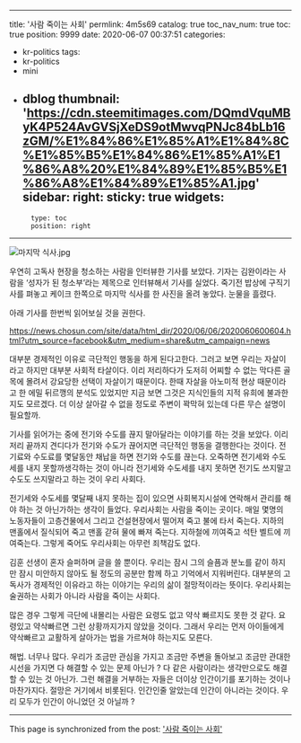 
---
title: '사람 죽이는 사회'
permlink: 4m5s69
catalog: true
toc_nav_num: true
toc: true
position: 9999
date: 2020-06-07 00:37:51
categories:
- kr-politics
tags:
- kr-politics
- mini
- dblog
thumbnail: 'https://cdn.steemitimages.com/DQmdVquMByK4P524AvGVSjXeDS9otMwvqPNJc84bLb16zGM/%E1%84%86%E1%85%A1%E1%84%8C%E1%85%B5%E1%84%86%E1%85%A1%E1%86%A8%20%E1%84%89%E1%85%B5%E1%86%A8%E1%84%89%E1%85%A1.jpg'
sidebar:
    right:
        sticky: true
widgets:
    -
        type: toc
        position: right
---


![마지막 식사.jpg](https://cdn.steemitimages.com/DQmdVquMByK4P524AvGVSjXeDS9otMwvqPNJc84bLb16zGM/%E1%84%86%E1%85%A1%E1%84%8C%E1%85%B5%E1%84%86%E1%85%A1%E1%86%A8%20%E1%84%89%E1%85%B5%E1%86%A8%E1%84%89%E1%85%A1.jpg)


우연히 고독사 현장을 청소하는 사람을 인터뷰한 기사를 보았다. 기자는 김완이라는 사람을 ‘성자가 된 청소부’라는 제목으로 인터뷰해서 기사를 실었다. 죽기전 밥상에 구직기사를 펴놓고 케이크 한쪽으로 마지막 식사를 한 사진을 올려 놓았다. 눈물을 흘렸다. 

아래 기사를 한번씩  읽어보실 것을  권한다.  

https://news.chosun.com/site/data/html_dir/2020/06/06/2020060600604.html?utm_source=facebook&utm_medium=share&utm_campaign=news


대부분 경제적인 이유로 극단적인 행동을 하게 된다고한다. 그러고 보면 우리는 자살이라고 하지만 대부분 사회적 타살이다. 이리 저리하다가 도저히 어찌할 수 없는 막다른 골목에 몰려서 강요당한 선택이 자살이기 때문이다. 한때 자살을 아노미적 현상 때문이라고 한 에밀 뒤르깽의 분석도 있었지만 지금 보면 그것은 지식인들의 지적 유희에 불과한지도 모르겠다. 더 이상 살아갈 수 없을 정도로 주변이 꽉막혀 있는데 다른 무슨 설명이 필요할까.

기사를 읽어가는 중에 전기와 수도를 끊지 말아달라는 이야기를 하는 것을 보았다. 이리저리 끝까지 견디다가 전기와 수도가 끊어지면 극단적인 행동을 결행한다는 것이다. 전기료와 수도료를 몇달동안 채납을 하면 전기와 수도를 끊는다. 오죽하면 전기세와 수도세를 내지 못할까생각하는 것이 아니라 전기세와 수도세를 내지 못하면 전기도 쓰지말고 수도도 쓰지말라고 하는 것이 우리 사회다.

전기세와 수도세를 몇달째 내지 못하는 집이 있으면 사회복지시설에 연락해서 관리를 해야 하는 것 아닌가하는 생각이 들었다. 우리사회는 사람을 죽이는 곳이다. 매일 몇명의 노동자들이 고층건물에서 그리고 건설현장에서 떨어져 죽고 불에 타서 죽는다. 지하의 맨홀에서 질식되어 죽고 맨홀 갇혀 물에 빠져 죽는다. 지하철에 끼여죽고 석탄 벨트에 끼여죽는다. 그렇게 죽어도 우리사회는 아무런 죄책감도 없다.

김훈 선생이 혼자 슬퍼하며 글을 쓸 뿐이다. 우리는 잠시 그의 슬픔과 분노를 같이 하지만 잠시 미안하지 않아도 될 정도의 공분만 함께 하고 기억에서 지워버린다. 대부분의 고독사가 경제적인 이유라고 하는 이야기는 우리의 삶이 절망적이라는 뜻이다. 우리사회는 술권하는 사회가 아니라 사람을 죽이는 사회다.

많은 경우 그렇게 극단에 내몰리는 사람은 요령도 없고 약삭 빠르지도 못한 것 같다. 요령있고 약삭빠르면 그런 상황까지가지 않았을 것이다. 그래서 우리는 먼저 아이들에게 약삭빠르고 교활하게 살아가는 법을 가르쳐야 하는지도 모른다.

해법. 너무나 많다. 우리가 조금만 관심을 가지고 조금만 주변을 돌아보고 조금만 관대한 시선을 가지면 다 해결할 수 있는 문제 아닌가 ? 다 같은 사람이라는 생각만으로도 해결할 수 있는 것 아닌가. 그런 해결을 거부하는 자들은 더이상 인간이기를 포기하는 것이나 마찬가지다. 절망은 거기에서 비롯된다. 인간인줄 알았는데 인간이 아니라는 것이다. 우리 모두가 인간이 아니었던 것 아닐까 ?

- - -

This page is synchronized from the post: ['사람 죽이는 사회'](https://steemit.com/@oldstone/4m5s69)
